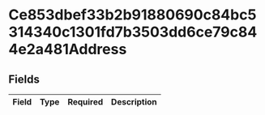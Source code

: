 # Ce853dbef33b2b91880690c84bc5314340c1301fd7b3503dd6ce79c844e2a481Address


## Fields

| Field       | Type        | Required    | Description |
| ----------- | ----------- | ----------- | ----------- |